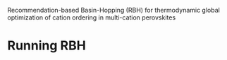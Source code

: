 Recommendation-based Basin-Hopping (RBH) for thermodynamic global optimization of cation ordering in multi-cation perovskites

# Running RBH
